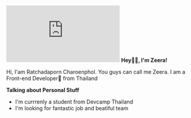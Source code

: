 ![alt-text](https://github.com/zeeracha/zeeracha/blob/d34f70ba3c4d0c7033cf9240f650c80b22b1a85d/readme.md)
**Hey👋🏻, I'm Zeera!**

Hi, I'am Ratchadaporn Charoenphol. You guys can call me Zeera. I am a Front-end Developer🧸 from Thailand

**Talking about Personal Stuff**

- I'm currrenly a student from Devcamp Thailand
- I'm looking for fantastic job and beatiful team